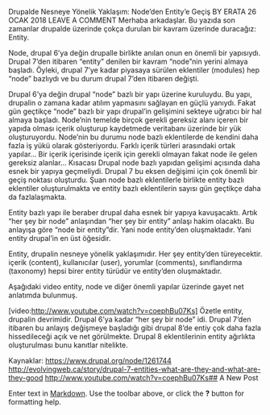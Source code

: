 Drupalde Nesneye Yönelik Yaklaşım: Node’den Entity’e Geçiş
BY ERATA	26 OCAK 2018  LEAVE A COMMENT
Merhaba arkadaşlar. Bu yazıda son zamanlar drupalde üzerinde çokça durulan bir kavram üzerinde duracağız: Entity.

Node, drupal 6’ya değin drupalle birlikte anılan onun en önemli bir yapısıydı. Drupal 7’den itibaren “entity” denilen bir kavram “node”nin yerini almaya başladı. Öyleki, drupal 7’ye kadar piyasaya sürülen eklentiler (modules) hep “node” bazlıydı ve bu durum drupal 7’den itibaren değişti.

Drupal 6’ya değin drupal “node” bazlı bir yapı üzerine kuruluydu. Bu yapı, drupalin o zamana kadar atılım yapmasını sağlayan en güçlü yanıydı. Fakat gün geçtikçe “node” bazlı bir yapı drupal’in gelişimini sekteye uğratıcı bir hal almaya başladı. Node’nin temelde birçok gerekli gereksiz alanı içeren bir yapıda olması içerik oluşturup kaydetmede veritabanı üzerinde bir yük oluşturuyordu. Node’nin bu durumu node bazlı eklentilerde de kendini daha fazla iş yükü olarak gösteriyordu. Farklı içerik türleri arasındaki ortak yapılar… Bir içerik içerisinde içerik için gerekli olmayan fakat node ile gelen gereksiz alanlar… Kısacası Drupal node bazlı yapıdan gelişimi açısında daha esnek bir yapıya geçmeliydi. Drupal 7 bu eksen değişimi için çok önemli bir geçiş noktası oluşturdu. Şuan node bazlı eklentilerle birlikte entity bazlı eklentiler oluşturulmakta ve entity bazlı eklentilerin sayısı gün geçtikçe daha da fazlalaşmakta.

Entity bazlı yapı ile beraber drupal daha esnek bir yapıya kavuşacaktı. Artık “her şey bir node” anlaşından “her şey bir entity” anlaşı hakim olacaktı. Bu anlayışa göre “node bir entity”dir. Yani node entity’den oluşmaktadır. Yani entity drupal’in en üst öğesidir.

Entity, drupalin nesneye yönelik yaklaşımıdır. Her şey entity’den türeyecektir. içerik (content), kullanıcılar (user), yorumlar (comments), sınıflandırma (taxonomy) hepsi birer entity türüdür ve entity’den oluşmaktadır.

Aşağıdaki video entity, node ve diğer önemli yapılar üzerinde gayet net anlatımda bulunmuş.

[video:http://www.youtube.com/watch?v=coephBu07Ks]
Özetle entity, drupalin devrimidir. Drupal 6’ya kadar “her şey bir node” idi. Drupal 7’den itibaren bu anlayış değişmeye başladığı gibi drupal 8’de entiy çok daha fazla hissedileceği açık ve net görülmekte. Drupal 8 eklentilerinin entity ağırlıkta oluşturulması bunu kanıtlar nitelikte.

Kaynaklar:
https://www.drupal.org/node/1261744
http://evolvingweb.ca/story/drupal-7-entities-what-are-they-and-what-are-they-good
http://www.youtube.com/watch?v=coephBu07Ks## A New Post

Enter text in [Markdown](http://daringfireball.net/projects/markdown/). Use the toolbar above, or click the **?** button for formatting help.
